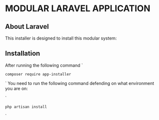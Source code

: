 # MODULAR LARAVEL APPLICATION

## About Laravel

This installer is designed to install this modular system:

## Installation
After running the following command
`

    composer require app-installer
`
You need to run the following command defending on what environment you are on:

`

    php artisan install
`
